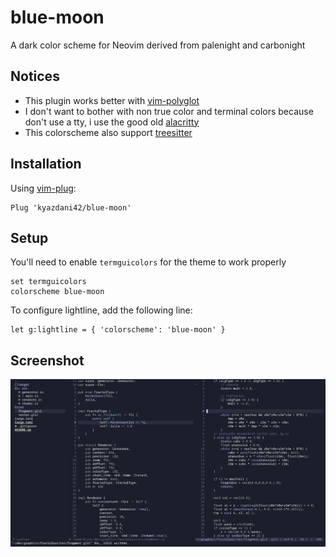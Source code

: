 # blue-moon

A dark color scheme for Neovim derived from palenight and carbonight

## Notices

- This plugin works better with [vim-polyglot](https://github.com/sheerun/vim-polyglot)
- I don't want to bother with non true color and terminal colors because don't use a tty, i use the good old [alacritty](https://github.com/alacritty/alacritty)
- This colorscheme also support [treesitter](https://github.com/nvim-treesitter/nvim-treesitter)

## Installation
Using [vim-plug](https://github.com/junegunn/vim-plug):

```vim
Plug 'kyazdani42/blue-moon'
```

## Setup 

You'll need to enable `termguicolors` for the theme to work properly
```vim
set termguicolors
colorscheme blue-moon
```

To configure lightline, add the following line:
```vim
let g:lightline = { 'colorscheme': 'blue-moon' }
```

## Screenshot

![alt text](.github/rust.png?raw=true "rust vim")
